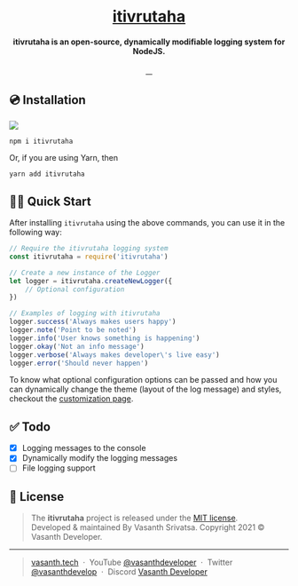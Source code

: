 <h1 align="center">
    <br>
    <a href="#">
        itivrutaha
    </a>
</h1>
<h4 align="center">itivrutaha is an open-source, dynamically modifiable logging system for NodeJS.</h4>
<p align="center">
    <a href="#">
        <img src="https://img.shields.io/npm/v/itivrutaha.svg?style=flat-square" alt="">
    </a>
    <a href="#">
        <img src="https://img.shields.io/npm/dm/itivrutaha.svg?style=flat-square" alt="">
    </a>
    <a href="#">
        <img src="https://img.shields.io/github/issues/vasanthdeveloper/itivrutaha.svg?style=flat-square" alt="">
    </a>
    <a href="#">
        <img src="https://img.shields.io/github/last-commit/vasanthdeveloper/itivrutaha.svg?style=flat-square"
            alt="">
    </a>
</p>

## 💿 Installation
![](https://nodei.co/npm/itivrutaha.png?downloads=true&downloadRank=true&stars=true)
```
npm i itivrutaha
```
Or, if you are using Yarn, then
```
yarn add itivrutaha
```

## 🚴‍♂️ Quick Start
After installing `itivrutaha` using the above commands, you can use it in the following way:

```javascript
// Require the itivrutaha logging system
const itivrutaha = require('itivrutaha')

// Create a new instance of the Logger
let logger = itivrutaha.createNewLogger({
    // Optional configuration
})

// Examples of logging with itivrutaha
logger.success('Always makes users happy')
logger.note('Point to be noted')
logger.info('User knows something is happening')
logger.okay('Not an info message')
logger.verbose('Always makes developer\'s live easy')
logger.error('Should never happen')
```
To know what optional configuration options can be passed and how you can dynamically change the theme (layout of the log message) and styles, checkout the [customization page](#).

## ✅ Todo

- [x] Logging messages to the console
- [x] Dynamically modify the logging messages
- [ ] File logging support

## 📰 License
> The **itivrutaha** project is released under the [MIT license](LICENSE.md). <br> Developed &amp; maintained By Vasanth Srivatsa. Copyright 2021 © Vasanth Developer.
<hr>

> <a href="https://vasanth.tech" target="_blank" rel="noopener">vasanth.tech</a> &nbsp;&middot;&nbsp;
> YouTube <a href="https://vas.cx/videos" target="_blank" rel="noopener">@vasanthdeveloper</a> &nbsp;&middot;&nbsp;
> Twitter <a href="https://vas.cx/twitter" target="_blank" rel="noopener">@vasanthdevelop</a> &nbsp;&middot;&nbsp;
> Discord <a href="https://vas.cx/discord" target="_blank" rel="noopener">Vasanth Developer</a>